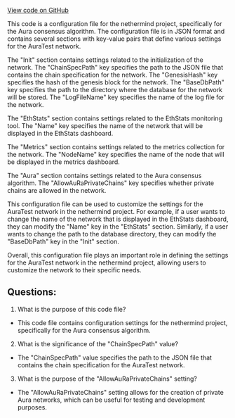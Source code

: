 [View code on GitHub](https://github.com/nethermindeth/nethermind/Nethermind.Runner/configs/AuraTest.cfg)

This code is a configuration file for the nethermind project, specifically for the Aura consensus algorithm. The configuration file is in JSON format and contains several sections with key-value pairs that define various settings for the AuraTest network.

The "Init" section contains settings related to the initialization of the network. The "ChainSpecPath" key specifies the path to the JSON file that contains the chain specification for the network. The "GenesisHash" key specifies the hash of the genesis block for the network. The "BaseDbPath" key specifies the path to the directory where the database for the network will be stored. The "LogFileName" key specifies the name of the log file for the network.

The "EthStats" section contains settings related to the EthStats monitoring tool. The "Name" key specifies the name of the network that will be displayed in the EthStats dashboard.

The "Metrics" section contains settings related to the metrics collection for the network. The "NodeName" key specifies the name of the node that will be displayed in the metrics dashboard.

The "Aura" section contains settings related to the Aura consensus algorithm. The "AllowAuRaPrivateChains" key specifies whether private chains are allowed in the network.

This configuration file can be used to customize the settings for the AuraTest network in the nethermind project. For example, if a user wants to change the name of the network that is displayed in the EthStats dashboard, they can modify the "Name" key in the "EthStats" section. Similarly, if a user wants to change the path to the database directory, they can modify the "BaseDbPath" key in the "Init" section.

Overall, this configuration file plays an important role in defining the settings for the AuraTest network in the nethermind project, allowing users to customize the network to their specific needs.
## Questions: 
 1. What is the purpose of this code file?
- This code file contains configuration settings for the nethermind project, specifically for the Aura consensus algorithm.

2. What is the significance of the "ChainSpecPath" value?
- The "ChainSpecPath" value specifies the path to the JSON file that contains the chain specification for the AuraTest network.

3. What is the purpose of the "AllowAuRaPrivateChains" setting?
- The "AllowAuRaPrivateChains" setting allows for the creation of private Aura networks, which can be useful for testing and development purposes.